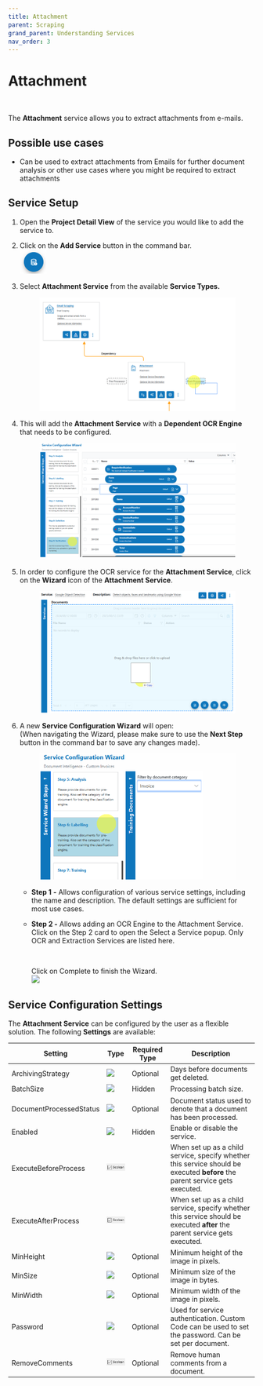 ```yaml
---
title: Attachment
parent: Scraping
grand_parent: Understanding Services
nav_order: 3
---
```


# Attachment

<figure><img src="../../.gitbook/assets/image (40) (2).png" alt=""><figcaption></figcaption></figure>

The **Attachment** service allows you to extract attachments from e-mails.&#x20;

## Possible use cases

* Can be used to extract attachments from Emails for further document analysis or other use cases where you might be required to extract attachments

## Service Setup

1. Open the **Project Detail View** of the service you would like to add the service to.
2. Click on the **Add Service** button in the command bar.\
   ![](<../../.gitbook/assets/image (16).png>)
3.  Select **Attachment Service** from the available **Service Types.**

    <figure><img src="../../.gitbook/assets/image (14).png" alt=""><figcaption></figcaption></figure>
4.  This will add the **Attachment Service** with a **Dependent OCR Engine** that needs to be configured.

    <figure><img src="../../.gitbook/assets/image (12) (1).png" alt=""><figcaption></figcaption></figure>
5.  In order to configure the OCR service for the **Attachment Service**, click on the **Wizard** icon of the **Attachment Service**.

    <figure><img src="../../.gitbook/assets/image (10).png" alt=""><figcaption></figcaption></figure>
6.  A new **Service Configuration Wizard** will open:\
    (When navigating the Wizard, please make sure to use the **Next Step** button in the command bar to save any changes made).

    <figure><img src="../../.gitbook/assets/image (8) (1).png" alt=""><figcaption></figcaption></figure>

    * **Step 1** **-** Allows configuration of various service settings, including the name and description. The default settings are sufficient for most use cases.
    *   **Step 2 -** Allows adding an OCR Engine to the Attachment Service. Click on the Step 2 card to open the Select a Service popup. Only OCR and Extraction Services are listed here.

        <figure><img src="../../.gitbook/assets/image (4) (1) (3).png" alt=""><figcaption></figcaption></figure>

        Click on Complete to finish the Wizard.\
        ![](<../../.gitbook/assets/image (84) (1).png>)

## Service Configuration Settings

The **Attachment Service** can be configured by the user as a flexible solution. The following **Settings** are available:

| Setting                 | Type                                                                   | Required Type | Description                                                                                                                  |
| ----------------------- | ---------------------------------------------------------------------- | ------------- | ---------------------------------------------------------------------------------------------------------------------------- |
| ArchivingStrategy       | ![](<../../.gitbook/assets/image (14) (6).png>)                        | Optional      | Days before documents get deleted.                                                                                           |
| BatchSize               | ![](<../../.gitbook/assets/image (5) (3).png>)                         | Hidden        | Processing batch size.                                                                                                       |
| DocumentProcessedStatus | ![](<../../.gitbook/assets/image (6) (4).png>)                         | Optional      | Document status used to denote that a document has been processed.                                                           |
| Enabled                 | ![](<../../.gitbook/assets/image (15) (1) (3).png>)                    | Hidden        | Enable or disable the service.                                                                                               |
| ExecuteBeforeProcess    | ![](<../../.gitbook/assets/image (15) (1) (3) (1).png>)                |               | When set up as a child service, specify whether this service should be executed **before** the parent service gets executed. |
| ExecuteAfterProcess     | ![](<../../.gitbook/assets/image (1) (1) (3) (1) (1) (2) (1) (8).png>) |               | When set up as a child service, specify whether this service should be executed **after** the parent service gets executed.  |
| MinHeight               | ![](<../../.gitbook/assets/image (5) (3).png>)                         | Optional      | Minimum height of the image in pixels.                                                                                       |
| MinSize                 | ![](<../../.gitbook/assets/image (5) (3).png>)                         | Optional      | Minimum size of the image in bytes.                                                                                          |
| MinWidth                | ![](<../../.gitbook/assets/image (5) (3).png>)                         | Optional      | Minimum width of the image in pixels.                                                                                        |
| Password                | ![](<../../.gitbook/assets/image (3) (5) (1).png>)                     | Optional      | Used for service authentication. Custom Code can be used to set the password. Can be set per document.                       |
| RemoveComments          | ![](<../../.gitbook/assets/image (1) (1) (3) (1) (1) (2) (1) (9).png>) | Optional      | Remove human comments from a document.                                                                                       |
